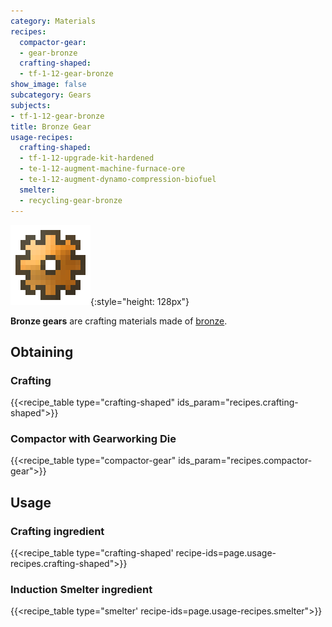 ```yaml
---
category: Materials
recipes:
  compactor-gear:
  - gear-bronze
  crafting-shaped:
  - tf-1-12-gear-bronze
show_image: false
subcategory: Gears
subjects:
- tf-1-12-gear-bronze
title: Bronze Gear
usage-recipes:
  crafting-shaped:
  - tf-1-12-upgrade-kit-hardened
  - te-1-12-augment-machine-furnace-ore
  - te-1-12-augment-dynamo-compression-biofuel
  smelter:
  - recycling-gear-bronze
---
```


![Bronze gear](/assets/images/docs/1.12/thermal-foundation/gear-bronze.png){:style="height: 128px"}


**Bronze gears** are crafting materials made of [bronze](../bronze-ingot/).


Obtaining
---------

### Crafting
{{<recipe_table type="crafting-shaped" ids_param="recipes.crafting-shaped">}}

### Compactor with Gearworking Die
{{<recipe_table type="compactor-gear" ids_param="recipes.compactor-gear">}}


Usage
-----

### Crafting ingredient
{{<recipe_table type="crafting-shaped' recipe-ids=page.usage-recipes.crafting-shaped">}}

### Induction Smelter ingredient
{{<recipe_table type="smelter' recipe-ids=page.usage-recipes.smelter">}}
